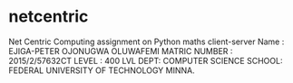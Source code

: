 # netcentric
Net Centric Computing assignment on Python maths client-server
Name : EJIGA-PETER OJONUGWA OLUWAFEMI
MATRIC NUMBER : 2015/2/57632CT
LEVEL : 400 LVL
DEPT: COMPUTER SCIENCE
SCHOOL: FEDERAL UNIVERSITY OF TECHNOLOGY MINNA.

